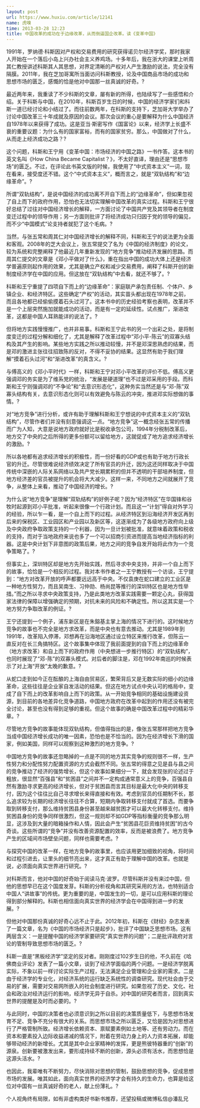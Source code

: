 ```yaml
---
layout: post
url: https://www.huxiu.com/article/12141
name: 虎嗅
time: 2013-03-28 12:23
title: 中国改革的成功在于边缘改革，从而倒逼国企改革。读《变革中国》
---
```

1991年，罗纳德·科斯因对产权和交易费用的研究获得诺贝尔经济学奖，那时我家人开始在一个落后小岛上兴办社会主义养鸡场。十多年后，我在浙大的课堂上听周其仁教授讲述科斯其人其思想，对界定清晰的产权对人产生激励的说法，完全没有隔膜。2011年，我在芝加哥寓所当面访问科斯教授，论及中国商品市场的成功和思想市场的匮乏，感慨的恰是他对中国那一丝真诚的好奇。?

最近两年来，我重读了不少科斯的文章，屡有新的所得，也陆续写了一些感悟和介绍。关于科斯与中国，在2010年，科斯百岁生日的时候，中国的经济学家们和科斯一道已经讨论和小结过了。而往前数两年，在科斯的支持下，芝加哥大学举办了讨论中国改革三十年成就及原因的会议。那次会议的重心是要解释为什么中国经济自1978年以来获得了成功。这是亚当·斯密写作《国富论》以来，经济学上长盛不衰的重要议题：为什么有的国家富裕，而有的国家贫穷。那么，中国做对了什么，从而走上经济成功之路？?

这个问题，科斯和王宁用《变革中国：市场经济的中国之路》一书作答。这本书的英文名叫《How China Became Capitalist？》，不太好直译，理由还是“思想市场”的匮乏。不过，在评论此书英文版的时候，我使用了“中式资本主义”一词，现在看来，接受度还不错。这个“中式资本主义”，概而言之，就是“双轨结构”和“边缘革命”。?

所谓“双轨结构”，是说中国经济的成功离不开自下而上的“边缘革命”，但如果忽视了自上而下的政府作用，恐怕也无法切实理解中国改革的真实过程。科斯和王宁很好总结了过往对中国经济增长的解释，一方面讨论了中国共产党及其领导者在制度变迁过程中的领导作用；另一方面则批评了将经济成功只归因于党的领导的偏见，而不少“中国模式”论支持者就犯了这个毛病。?

当然，与张五常和周其仁对中国经济增长的解释不同，科斯和王宁的说法更为全面和客观。2008年的芝大会议上，张五常提交了名为《中国的经济制度》的论文，较为系统和完整阐释了他最近几年重新发现的“地方竞争”推动经济发展的思路。而周其仁提交的文章是《邓小平做对了什么》，重在指出中国的成功大体上还是经济学普遍原则起作用的效果，尤其是确立产权和减少交易费用，阐释了科斯开创的新制度经济学在中国的应用。但这放在“双轨结构”中去看，就还不够了。?

科斯和王宁重提了四项自下而上的“边缘革命”：家庭联产承包责任制、个体户、乡镇企业、和经济特区。这些确定“产权”的活动，其实苗头都出现在1978年之前，而且各地都已经偷偷摸着石头过河了。这本书中的历史经验考察也表明，改革并不是一个上层突然施加就能成功的活动，而是有一定的延续性。试点推广，渐进改革，这都是中国人耳熟能详的说法了。?

但将地方实践慢慢推广，也并非易事。科斯和王宁此书的另一个出彩之处，是将制度变迁的过程分解和细化了，尤其是解释了改革过程中“邓小平-陈云”的双寡头结构及其产生的影响。某些地方实践之所以推动较慢，并不是邓深思熟虑的结果，而是邓的激进主张往往招致陈的反对，不得不妥协的结果。这显然有助于我们理解“摸着石头过河”和“渐进改革”的真含义。?

与傅高义的《邓小平时代》一样，科斯和王宁对邓小平改革的评价不低。傅高义更强调邓的务实是为了维系党的统治，“发展是硬道理”也不过是邓采用的手段。而科斯和王宁则强调邓的“不争论”和“去意识形态化”，这种务实当然还是与“邓-陈”双寡头结构有关，去意识形态化则可以有效避免与陈云的冲突，推进邓实际想做的事情。?

对“地方竞争”进行分析，或许有助于理解科斯和王宁想说的中式资本主义的“双轨结构”，尽管作者们并没有刻意强调这一点。“地方竞争”这一概念经张五常的传播而广为人知，大意是说地方政府就好比是税收承包公司，1994年分税制改革后，地方交了中央的之后所得的更多份额可以留给地方，这就促成了地方追求经济增长的激励。?

所以各地都有追求经济增长的积极性，而一份好看的GDP或也有助于地方行政长官的升迁。尽管很难说经济绩效决定了所有官员的升迁，因为这还同样取决于中国传统中深嵌的人际关系网络以及共产党长期累积的但并不透明的干部培养制度，但地方经济差的官员被提升的机会将大大减少。这样一来，不同地方之间就展开了竞争，从整体上来看，推动了中国经济的增长。?

为什么说“地方竞争”是理解“双轨结构”的好例子呢？因为“经济特区”在华国锋和谷牧时起源到邓小平批准，听起来很像一个行政计划。而且这一“计划”得自对外学习的经验，所以乍一看，是一个自上而下的过程。从经济特区到沿海经济开发区再到后来的保税区、工业园区和产业园以及新区等，这逐渐成为了各级地方政府向上级及中央政府争取政策支持的一个利器，因为一旦计划被批准，就意味着政策和税收的支持，而对于当地政府来说也多了一个可以招商引资进而提高当地经济指标的利器。这是中央计划下非意图的政策后果，地方之间的竞争自发开始将此作为一个竞争策略了。?

但事实上，深圳特区却是地方先开始实践，然后寻求中央支持，并非一个自上而下的故事，恰恰是一个相反的过程。我对本书作者之一王宁教授有一个访谈，王宁提到：“地方对改革开放的呼声都要远远高于中央。不仅袁庚在蛇口建立的工业区是一种地方性努力，而且吴南生、习仲勋、杨尚昆等推行的深圳特区也是地方性举措。”而之所以寻求中央政策支持，乃是此类地方改革实践需要一颗定心丸，获得国家法律的保障以增强确定的预期，对抗未来的风险和不确定性。所以这其实是一个地方努力争取改革的例证。?

王宁还提到一个例子，浦东新区是在朱鎔基主掌上海的情况下进行的。这时候地方竞争的故事也不完全是地方求改革，而是中央也有意去推动。尤其是1989年到1991年，改革陷入停滞，邓想再在沿海地区通过设立特区来推行改革，但陈云一直反对在长三角搞特区。这个故事集中体现了我前面提到的自下而上的边缘革命（地方求改革）和自上而下的政府作用（中央想进一步推行特区）的“双轨结构”，也同时展现了“邓-陈”的双寡头模式。对后者的脚注是，邓在1992年南巡的时候表示了对上海“开放”太晚的歉意。?

从蛇口走到如今正在酝酿的上海自由贸易区，繁荣背后又是无数实际的细小的边缘革命，这些往往是企业家自发活动的结果。但这在地方试点中央认可的格局中，变成了自下而上的改革影响自上而下的政策。从一开始竞争相同的基础设施建设资源，到目前的各地差异化竞争道路，中国地方政府在改革中起到的作用还没有被完全讨论，甚至也没有得到足够的重视。但这个故事的确是中国改革过程中的精彩华章。?

尽管地方竞争的故事能体现双轨结构，但值得指出的是，像张五常那样把地方竞争当成中国经济增长成功的唯一因素，恐怕也是不恰当的。因为在经济增长下滑的国家，例如美国，同样可以观察到这种激烈的地方竞争。?

中国地方竞争的故事还忽略掉的一点是不同的地方其实竞争的规则很不一样，生产性努力和分配性努力配置资源的方式会截然不同。张五常的得意之见是县与县之间的竞争推动了经济的强势增长，但这个故事如果细分一下，就会发现张的论述过于粗放，很显然“百强县”和“贫困县”之间并不一定构成通常意义上的竞争，百强县自然有激励寻求更高的经济增长，但对于贫困县而言其目标是最大化中央的转移支付，因为这个往往比自己寻求增长来得直接和有效。考虑到官员的任期制不长，那么追求较为长期的经济增长往往不合算，短期内争取转移支付就成了首选。而要争取到转移支付，那么维持贫困县身份甚至越来越贫困才可以最大化转移支付。维持贫困县身份的竞争同样很激烈，但这一规则却不如GDP等指标衡量的竞争那么明显，这涉及到大量的暗箱操作和人情，因此会产生“贫困县花巨资维持贫困”的古今奇谈。这些所谓的“竞争”并没有改善资源配置的效率，反而是被浪费了。地方竞争产生的区域间市场壁垒问题，同样也需要考虑。?

与探究中国的改革一样，在地方竞争的故事里，也应该用更加细致的视角，将时间和过程引进去，让里头的细节亮出来，这才真正有助于理解中国的改革。也就是说，必须面向真实世界进行研究。?

对科斯而言，他对中国的好奇始于阅读马克·波罗。尽管科斯并没有来过中国，但他的思想早已在这个国度发芽。科斯的分析视角和其研究采用的方法，也特别适合中国人“讲故事”的传统。更为重要的是，中国发生的一切，是可以应用科斯的理论得到部分解释的。科斯也相信面向真实世界的经济学会在中国得到进一步的发展。?

但他对中国那份真诚的好奇心远不止于此。2012年初，科斯在《财经》杂志发表了一篇文章，名为《中国的市场经济只是起步》，批评了中国缺乏思想市场。这有两层含义：一是提醒中国的经济学家要研究“真实世界的问题”；二是批评政府对言论的管制导致思想市场的匮乏。?

科斯一直是“黑板经济学”坚定的反对者。刚刚度过102岁生日的他，不久前在《哈佛商业评论》发表了一篇小文章，谈到了经济学面临的两个问题。一是经济学脱离实际，不象以前一样讨论实际生产过程，无法满足企业管理和企业家的需求。二是由于经济学的专业化，对经济系统的运行缺乏系统性的调查研究。现代社会由于交易的扩展，需要对交易网所嵌入的社会制度进行研究。如果忽视了历史、文化、社会和政治对经济运行的影响，经济学无异于自杀。对中国的研究者而言，回到真实世界的提醒是及时而必要的。?

与此同时，中国的决策者也必须意识到之所以目前的决策质量低下，与思想市场发育不足、竞争不充分有很大的关系。而思想市场之所以匮乏，又恰是因为对思想进行了严格管制所致。经济增长依赖资本、禀赋要素例如土地等、还有劳动力。而在资本和要素投入边际收益递减的情况下，附着在劳动力身上的人力资本拓展，却能够带动经济的新增长。尤其是其中企业家精神的发挥，更是熊彼特器重的“创新”的源泉。创新要被激发出来，要形成持续不断的创新，源头必须有活水，而思想恰是这源头活水。?

也因此，我辈唯有不断努力，尽快消除对思想的管制，鼓励思想的竞争，促成思想市场的发展。唯其如此，面向真实世界的经济学才会有持久的生命力，也算是给这位对中国有一丝真诚好奇的老人，献上份薄礼。?

个人视角终有局限，如有非虚构类好书新书推荐，还望投稿或微博私信@潘乱兄


